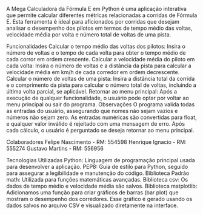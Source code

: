 A Mega Calculadora da Fórmula E em Python é uma aplicação interativa que permite calcular diferentes métricas relacionadas a corridas de Fórmula E. Esta ferramenta é ideal para aficionados por corridas que desejam analisar o desempenho dos pilotos em termos de tempo médio das voltas, velocidade média por volta e número total de voltas de uma pista.

Funcionalidades
Calcular o tempo médio das voltas dos pilotos: Insira o número de voltas e o tempo de cada volta para obter o tempo médio de cada corror em ordem crescente.
Calcular a velocidade média do piloto em cada volta: Insira o número de voltas e a distância da pista para calcular a velocidade média em km/h de cada corredor em ordem decrescente.
Calcular o número de voltas de uma pista: Insira a distância total da corrida e o comprimento da pista para calcular o número total de voltas, incluindo a última volta parcial, se aplicável.
Retornar ao menu principal: Após a execução de qualquer funcionalidade, o usuário pode optar por voltar ao menu principal ou sair do programa.
Observações
O programa valida todas as entradas do usuário, assegurando que nomes não sejam vazios e números não sejam zero.
As entradas numéricas são convertidas para float, e qualquer valor inválido é rejeitado com uma mensagem de erro.
Após cada cálculo, o usuário é perguntado se deseja retornar ao menu principal.


Colaboradores
Felipe Nascimento - RM: 554598
Henrique Ignacio - RM: 555274
Gustavo Martins - RM: 556956


Tecnologias Utilizadas
Python: Linguagem de programação principal usada para desenvolver a aplicação.
PEP8: Guia de estilo para Python, seguido para assegurar a legibilidade e manutenção do código.
Biblioteca Padrão math: Utilizada para funções matemáticas avançadas.
Biblioteca csv: Os dados de tempo médio e velocidade média são salvos.
Biblioteca matplotlib: Adicionamos uma função para criar gráficos de barras (bar plot) que mostram o desempenho dos corredores.
    Esse gráfico é gerado usando os dados salvos no arquivo CSV e visualizado diretamente na interface.